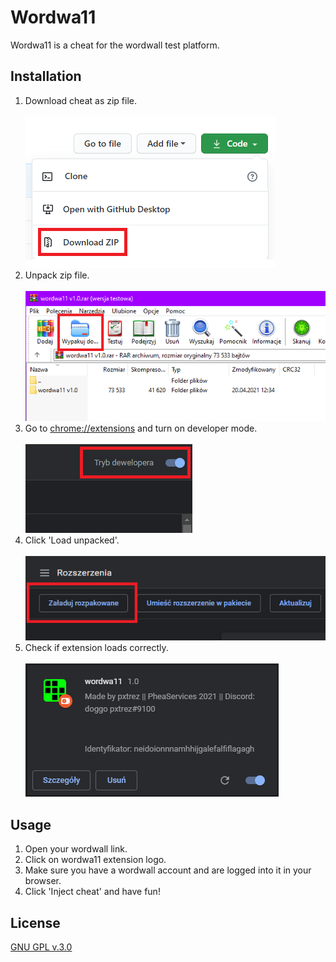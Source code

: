 # Wordwa11

Wordwa11 is a cheat for the wordwall test platform.

## Installation

1. Download cheat as zip file. </br> </br>
![download](./docs/1.png)
2. Unpack zip file. </br> </br>
![unpack](./docs/2.png)
3. Go to [chrome://extensions](chrome://extensions) and turn on developer mode. </br> </br>
![developer mode](./docs/3.png)
4. Click 'Load unpacked'. </br> </br>
![load unpacked](./docs/4.png)
5. Check if extension loads correctly. </br> </br>
![check](./docs/5.png)



## Usage

1. Open your wordwall link.
2. Click on wordwa11 extension logo.
3. Make sure you have a wordwall account and are logged into it in your browser.
4. Click 'Inject cheat' and have fun!


## License
[GNU GPL v.3.0](https://choosealicense.com/licenses/gpl-3.0/)
